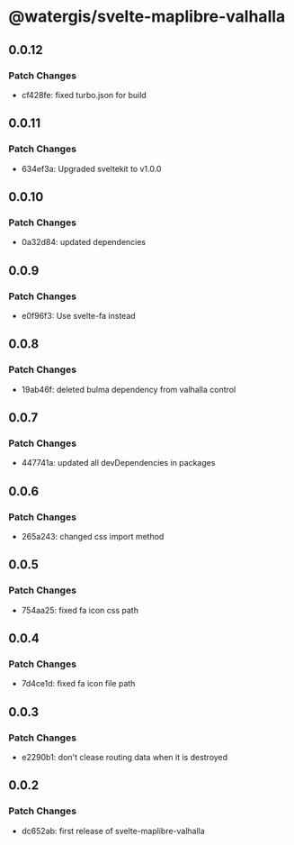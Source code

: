 # @watergis/svelte-maplibre-valhalla

## 0.0.12

### Patch Changes

- cf428fe: fixed turbo.json for build

## 0.0.11

### Patch Changes

- 634ef3a: Upgraded sveltekit to v1.0.0

## 0.0.10

### Patch Changes

- 0a32d84: updated dependencies

## 0.0.9

### Patch Changes

- e0f96f3: Use svelte-fa instead

## 0.0.8

### Patch Changes

- 19ab46f: deleted bulma dependency from valhalla control

## 0.0.7

### Patch Changes

- 447741a: updated all devDependencies in packages

## 0.0.6

### Patch Changes

- 265a243: changed css import method

## 0.0.5

### Patch Changes

- 754aa25: fixed fa icon css path

## 0.0.4

### Patch Changes

- 7d4ce1d: fixed fa icon file path

## 0.0.3

### Patch Changes

- e2290b1: don't clease routing data when it is destroyed

## 0.0.2

### Patch Changes

- dc652ab: first release of svelte-maplibre-valhalla
